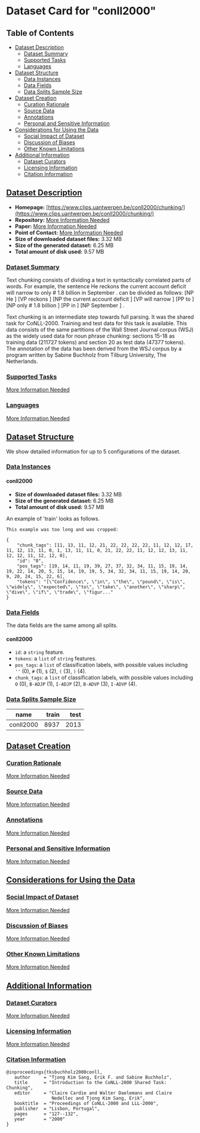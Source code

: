 ---
---

# Dataset Card for "conll2000"

## Table of Contents
- [Dataset Description](#dataset-description)
  - [Dataset Summary](#dataset-summary)
  - [Supported Tasks](#supported-tasks)
  - [Languages](#languages)
- [Dataset Structure](#dataset-structure)
  - [Data Instances](#data-instances)
  - [Data Fields](#data-fields)
  - [Data Splits Sample Size](#data-splits-sample-size)
- [Dataset Creation](#dataset-creation)
  - [Curation Rationale](#curation-rationale)
  - [Source Data](#source-data)
  - [Annotations](#annotations)
  - [Personal and Sensitive Information](#personal-and-sensitive-information)
- [Considerations for Using the Data](#considerations-for-using-the-data)
  - [Social Impact of Dataset](#social-impact-of-dataset)
  - [Discussion of Biases](#discussion-of-biases)
  - [Other Known Limitations](#other-known-limitations)
- [Additional Information](#additional-information)
  - [Dataset Curators](#dataset-curators)
  - [Licensing Information](#licensing-information)
  - [Citation Information](#citation-information)

## [Dataset Description](#dataset-description)

- **Homepage:** [https://www.clips.uantwerpen.be/conll2000/chunking/](https://www.clips.uantwerpen.be/conll2000/chunking/)
- **Repository:** [More Information Needed](https://github.com/huggingface/datasets/blob/master/CONTRIBUTING.md#how-to-contribute-to-the-dataset-cards)
- **Paper:** [More Information Needed](https://github.com/huggingface/datasets/blob/master/CONTRIBUTING.md#how-to-contribute-to-the-dataset-cards)
- **Point of Contact:** [More Information Needed](https://github.com/huggingface/datasets/blob/master/CONTRIBUTING.md#how-to-contribute-to-the-dataset-cards)
- **Size of downloaded dataset files:** 3.32 MB
- **Size of the generated dataset:** 6.25 MB
- **Total amount of disk used:** 9.57 MB

### [Dataset Summary](#dataset-summary)

 Text chunking consists of dividing a text in syntactically correlated parts of words. For example, the sentence
 He reckons the current account deficit will narrow to only # 1.8 billion in September . can be divided as follows:
[NP He ] [VP reckons ] [NP the current account deficit ] [VP will narrow ] [PP to ] [NP only # 1.8 billion ]
[PP in ] [NP September ] .

Text chunking is an intermediate step towards full parsing. It was the shared task for CoNLL-2000. Training and test
data for this task is available. This data consists of the same partitions of the Wall Street Journal corpus (WSJ)
as the widely used data for noun phrase chunking: sections 15-18 as training data (211727 tokens) and section 20 as
test data (47377 tokens). The annotation of the data has been derived from the WSJ corpus by a program written by
Sabine Buchholz from Tilburg University, The Netherlands.

### [Supported Tasks](#supported-tasks)

[More Information Needed](https://github.com/huggingface/datasets/blob/master/CONTRIBUTING.md#how-to-contribute-to-the-dataset-cards)

### [Languages](#languages)

[More Information Needed](https://github.com/huggingface/datasets/blob/master/CONTRIBUTING.md#how-to-contribute-to-the-dataset-cards)

## [Dataset Structure](#dataset-structure)

We show detailed information for up to 5 configurations of the dataset.

### [Data Instances](#data-instances)

#### conll2000

- **Size of downloaded dataset files:** 3.32 MB
- **Size of the generated dataset:** 6.25 MB
- **Total amount of disk used:** 9.57 MB

An example of 'train' looks as follows.
```
This example was too long and was cropped:

{
    "chunk_tags": [11, 13, 11, 12, 21, 22, 22, 22, 22, 11, 12, 12, 17, 11, 12, 13, 11, 0, 1, 13, 11, 11, 0, 21, 22, 22, 11, 12, 12, 13, 11, 12, 12, 11, 12, 12, 0],
    "id": "0",
    "pos_tags": [19, 14, 11, 19, 39, 27, 37, 32, 34, 11, 15, 19, 14, 19, 22, 14, 20, 5, 15, 14, 19, 19, 5, 34, 32, 34, 11, 15, 19, 14, 20, 9, 20, 24, 15, 22, 6],
    "tokens": "[\"Confidence\", \"in\", \"the\", \"pound\", \"is\", \"widely\", \"expected\", \"to\", \"take\", \"another\", \"sharp\", \"dive\", \"if\", \"trade\", \"figur..."
}
```

### [Data Fields](#data-fields)

The data fields are the same among all splits.

#### conll2000
- `id`: a `string` feature.
- `tokens`: a `list` of `string` features.
- `pos_tags`: a `list` of classification labels, with possible values including `''` (0), `#` (1), `$` (2), `(` (3), `)` (4).
- `chunk_tags`: a `list` of classification labels, with possible values including `O` (0), `B-ADJP` (1), `I-ADJP` (2), `B-ADVP` (3), `I-ADVP` (4).

### [Data Splits Sample Size](#data-splits-sample-size)

|  name   |train|test|
|---------|----:|---:|
|conll2000| 8937|2013|

## [Dataset Creation](#dataset-creation)

### [Curation Rationale](#curation-rationale)

[More Information Needed](https://github.com/huggingface/datasets/blob/master/CONTRIBUTING.md#how-to-contribute-to-the-dataset-cards)

### [Source Data](#source-data)

[More Information Needed](https://github.com/huggingface/datasets/blob/master/CONTRIBUTING.md#how-to-contribute-to-the-dataset-cards)

### [Annotations](#annotations)

[More Information Needed](https://github.com/huggingface/datasets/blob/master/CONTRIBUTING.md#how-to-contribute-to-the-dataset-cards)

### [Personal and Sensitive Information](#personal-and-sensitive-information)

[More Information Needed](https://github.com/huggingface/datasets/blob/master/CONTRIBUTING.md#how-to-contribute-to-the-dataset-cards)

## [Considerations for Using the Data](#considerations-for-using-the-data)

### [Social Impact of Dataset](#social-impact-of-dataset)

[More Information Needed](https://github.com/huggingface/datasets/blob/master/CONTRIBUTING.md#how-to-contribute-to-the-dataset-cards)

### [Discussion of Biases](#discussion-of-biases)

[More Information Needed](https://github.com/huggingface/datasets/blob/master/CONTRIBUTING.md#how-to-contribute-to-the-dataset-cards)

### [Other Known Limitations](#other-known-limitations)

[More Information Needed](https://github.com/huggingface/datasets/blob/master/CONTRIBUTING.md#how-to-contribute-to-the-dataset-cards)

## [Additional Information](#additional-information)

### [Dataset Curators](#dataset-curators)

[More Information Needed](https://github.com/huggingface/datasets/blob/master/CONTRIBUTING.md#how-to-contribute-to-the-dataset-cards)

### [Licensing Information](#licensing-information)

[More Information Needed](https://github.com/huggingface/datasets/blob/master/CONTRIBUTING.md#how-to-contribute-to-the-dataset-cards)

### [Citation Information](#citation-information)

```
@inproceedings{tksbuchholz2000conll,
   author     = "Tjong Kim Sang, Erik F. and Sabine Buchholz",
   title      = "Introduction to the CoNLL-2000 Shared Task: Chunking",
   editor     = "Claire Cardie and Walter Daelemans and Claire
                 Nedellec and Tjong Kim Sang, Erik",
   booktitle  = "Proceedings of CoNLL-2000 and LLL-2000",
   publisher  = "Lisbon, Portugal",
   pages      = "127--132",
   year       = "2000"
}

```

